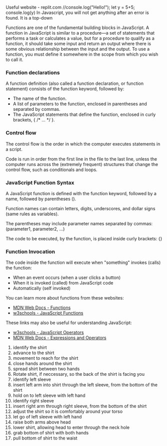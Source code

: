Useful website - replit.com
//console.log("Hello!");
let y = 5+5;
console.log(y)
In Javascript, you will not get anything after an error is found.  It is a top-down 

Functions are one of the fundamental building blocks in JavaScript. A function in JavaScript is similar to a procedure—a set of statements that performs a task or calculates a value, but for a procedure to qualify as a function, it should take some input and return an output where there is some obvious relationship between the input and the output. To use a function, you must define it somewhere in the scope from which you wish to call it.

### Function declarations
A function definition (also called a function declaration, or function statement) consists of the function keyword, followed by:

- The name of the function.
- A list of parameters to the function, enclosed in parentheses and separated by commas.
- The JavaScript statements that define the function, enclosed in curly brackets, { /* … */ }.

### Control flow
The control flow is the order in which the computer executes statements in a script.

Code is run in order from the first line in the file to the last line, unless the computer runs across the (extremely frequent) structures that change the control flow, such as conditionals and loops.

### JavaScript Function Syntax
A JavaScript function is defined with the function keyword, followed by a name, followed by parentheses ().

Function names can contain letters, digits, underscores, and dollar signs (same rules as variables).

The parentheses may include parameter names separated by commas:
(parameter1, parameter2, ...)

The code to be executed, by the function, is placed inside curly brackets: {}

### Function Invocation
The code inside the function will execute when "something" invokes (calls) the function:

- When an event occurs (when a user clicks a button)
- When it is invoked (called) from JavaScript code
- Automatically (self invoked)

You can learn more about functions from these websites:

- [MDN Web Docs - Functions](https://developer.mozilla.org/en-US/docs/Web/JavaScript/Guide/Functions)
- [w3schools - JavaScript Functions](https://www.w3schools.com/js/js_functions.asp)

These links may also be useful for understanding JavaScript:

- [w3schools - JavaScript Operators](https://www.w3schools.com/js/js_operators.asp)
- [MDN Web Docs - Expressions and Operators](https://developer.mozilla.org/en-US/docs/Web/JavaScript/Guide/Expressions_and_Operators)

1. identify the shirt
2. advance to the shirt
3. movement to reach for the shirt
4. close hands around the shirt
5. spread shirt between two hands
6. Rotate shirt, if neccessary, so the back of the shirt is facing you
7. identify left sleeve
8. insert left arm into shirt through the left sleeve, from the bottom of the shirt
9. hold on to left sleeve with left hand
10. identify right sleeve
11. insert right arm through right sleeve, from the bottom of the shirt
12. adjust the shirt so it is comfortably around your torso
13. let go of left sleeve with left hand
14. raise both arms above head
15. lower shirt, allowing head to enter through the neck hole
16. grab bottom of shirt with both hands
17. pull bottom of shirt to the waist
